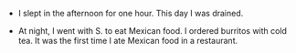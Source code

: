 - I slept in the afternoon for one hour. This day I was drained.

- At night, I went with S. to eat Mexican food. I ordered burritos with cold tea. It was the first time I ate Mexican food in a restaurant.
